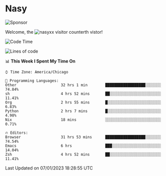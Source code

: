 # Nasy

<!--
<p align="center">
<img height="200" src="https://github-readme-stats.vercel.app/api?username=nasyxx&count_private=true&show_icons=true&theme=dracula&include_all_commits=true"/>
<img height="200" src="https://github-readme-stats.vercel.app/api/top-langs/?username=nasyxx&theme=dracula&hide=html,jupyter+notebook&count_private=true&show_icons=true"/>
</p>

  
----------------
-->

![Sponsor](https://img.shields.io/static/v1.svg?label=Sponsor&message=%E2%9D%A4&logo=GitHub&style=flat&color=pink)
 
Welcome, the ![nasyxx visitor counter](https://count.getloli.com/get/@nasyxx?theme=rule34)th vistor!
 
<!--START_SECTION:waka-->
![Code Time](http://img.shields.io/badge/Code%20Time-3%2C045%20hrs%2033%20mins-blue)

![Lines of code](https://img.shields.io/badge/From%20Hello%20World%20I%27ve%20Written-5%20Million%20lines%20of%20code-blue)

📊 **This Week I Spent My Time On** 

```text
⌚︎ Time Zone: America/Chicago

💬 Programming Languages: 
Other                    32 hrs 1 min        ██████████████████░░░░░░░   74.84% 
sh                       4 hrs 52 mins       ██░░░░░░░░░░░░░░░░░░░░░░░   11.41% 
Org                      2 hrs 55 mins       █░░░░░░░░░░░░░░░░░░░░░░░░   6.83% 
Python                   2 hrs 7 mins        █░░░░░░░░░░░░░░░░░░░░░░░░   4.98% 
Nix                      18 mins             ░░░░░░░░░░░░░░░░░░░░░░░░░   0.71%

🔥 Editors: 
Browser                  31 hrs 53 mins      ██████████████████░░░░░░░   74.54% 
Emacs                    6 hrs               ███░░░░░░░░░░░░░░░░░░░░░░   14.04% 
Zsh                      4 hrs 52 mins       ██░░░░░░░░░░░░░░░░░░░░░░░   11.41%

```


 Last Updated on 07/01/2023 18:28:55 UTC
<!--END_SECTION:waka-->

<!-- ![visitors](https://visitor-badge.laobi.icu/badge?page_id=nasyxx.nasyxx) -->
